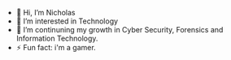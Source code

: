 - 👋 Hi, I’m Nicholas
- 👀 I’m interested in Technology
- 🌱 I’m continuning my growth in Cyber Security, Forensics and Information Technology.
- ⚡ Fun fact: i'm a gamer.


<!---
theonesingh/theonesingh is a ✨ special ✨ repository because its `README.md` (this file) appears on your GitHub profile.
You can click the Preview link to take a look at your changes.
--->
